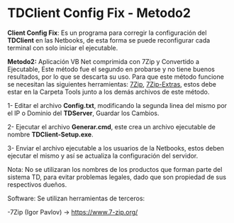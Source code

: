 # TDClient Config Fix - Metodo2

**Client Config Fix**: Es un programa para corregir la configuración del **TDClient** en las Netbooks, de esta forma se puede reconfigurar cada terminal con solo iniciar el ejecutable.

**Metodo2:** Aplicación VB Net comprimida con 7Zip y Convertido a Ejecutable, Este método fue el segundo en probarse y no tiene buenos resultados, por lo que se descarta su uso.
 Para que este método funcione se necesitan las siguientes herramientas: [7Zip](https://www.7-zip.org/a/7z1900.exe), [7Zip-Extras](https://www.7-zip.org/a/7z1900-extra.7z), estos debe estar en la Carpeta Tools junto a los demás archivos de este método.

  1- Editar el archivo **Config.txt**, modificando la segunda linea del mismo por el IP o Dominio del **TDServer**, Guardar los Cambios.
 
  2- Ejecutar el archivo **Generar.cmd**, este crea un archivo ejecutable de nombre **TDClient-Setup.exe**.

  3- Enviar el archivo ejecutable a los usuarios de la Netbooks, estos deben ejecutar el mismo y así se actualiza la configuración del servidor.


Nota: No se utilizaran los nombres de los productos que forman parte del sistema TD, para evitar problemas legales, dado que son propiedad de sus respectivos dueños.

Software: Se utilizan herramientas de terceros:

 -7Zip (Igor Pavlov) -> https://www.7-zip.org/
